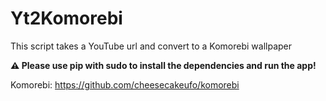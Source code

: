# Yt2Komorebi
This script takes a YouTube url and convert to a Komorebi wallpaper

<strong>⚠️ Please use pip with sudo to install the dependencies and run the app!</strong>

Komorebi: https://github.com/cheesecakeufo/komorebi
